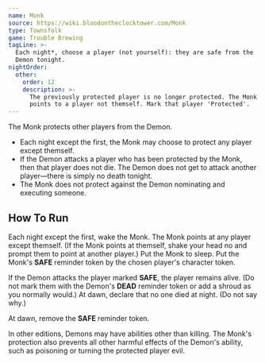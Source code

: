 ```yaml
---
name: Monk
source: https://wiki.bloodontheclocktower.com/Monk
type: Townsfolk
game: Trouble Brewing
tagLine: >-
  Each night*, choose a player (not yourself): they are safe from the
  Demon tonight.
nightOrder:
  other:
    order: 12
    description: >-
      The previously protected player is no longer protected. The Monk
      points to a player not themself. Mark that player 'Protected'.
---
```


The Monk protects other players from the Demon.

- Each night except the first, the Monk may choose to protect any player
  except themself.
- If the Demon attacks a player who has been protected by the Monk, then
  that player does not die. The Demon does not get to attack another
  player—there is simply no death tonight.
- The Monk does not protect against the Demon nominating and executing
  someone.

## How To Run

Each night except the first, wake the Monk. The Monk points at any
player except themself. (If the Monk points at themself, shake your head
no and prompt them to point at another player.) Put the Monk to sleep.
Put the Monk's **SAFE** reminder token by the chosen player's character
token.

If the Demon attacks the player marked **SAFE**, the player remains
alive. (Do not mark them with the Demon's **DEAD** reminder token or add
a shroud as you normally would.) At dawn, declare that no one died at
night. (Do not say why.)

At dawn, remove the **SAFE** reminder token.

In other editions, Demons may have abilities other than killing. The
Monk's protection also prevents all other harmful effects of the Demon's
ability, such as poisoning or turning the protected player evil.
